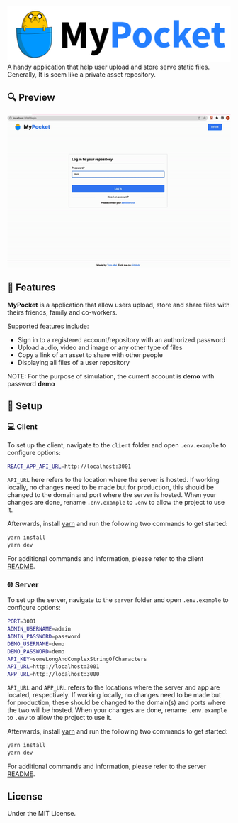 <img src="./docs/my-pocket-banner.png" width="1024px">
A handy application that help user upload and store serve static files. Generally, It is seem like a private asset repository.

## 🔍 Preview
![Preview](docs/my-pocket-preview.gif#center)

## 🚀 Features

**MyPocket** is a application that allow users upload, store and share files with theirs friends, family and co-workers.

Supported features include:

- Sign in to a registered account/repository with an authorized password
- Upload audio, video and image or any other type of files 
- Copy a link of an asset to share with other people
- Displaying all files of a user repository

NOTE: For the purpose of simulation, the current account is **demo** with password **demo**

## 🔧 Setup

### 💻 Client

To set up the client, navigate to the `client` folder and open `.env.example` to configure options:

```sh
REACT_APP_API_URL=http://localhost:3001
```

`API_URL` here refers to the location where the server is hosted. If working locally, no changes need to be made but for production, this should be changed to the domain and port where the server is hosted. When your changes are done, rename `.env.example` to `.env` to allow the project to use it.

Afterwards, install [yarn](https://yarnpkg.com) and run the following two commands to get started:

```sh
yarn install
yarn dev
```

For additional commands and information, please refer to the client [README](client).

### 🌐 Server

To set up the server, navigate to the `server` folder and open `.env.example` to configure options:

```sh
PORT=3001
ADMIN_USERNAME=admin
ADMIN_PASSWORD=password
DEMO_USERNAME=demo
DEMO_PASSWORD=demo
API_KEY=someLongAndComplexStringOfCharacters
API_URL=http://localhost:3001
APP_URL=http://localhost:3000
```

`API_URL` and `APP_URL` refers to the locations where the server and app are located, respectively. If working locally, no changes need to be made but for production, these should be changed to the domain(s) and ports where the two will be hosted. When your changes are done, rename `.env.example` to `.env` to allow the project to use it.

Afterwards, install [yarn](https://yarnpkg.com) and run the following two commands to get started:

```sh
yarn install
yarn dev
```

For additional commands and information, please refer to the server [README](server).

## License

Under the MIT License.